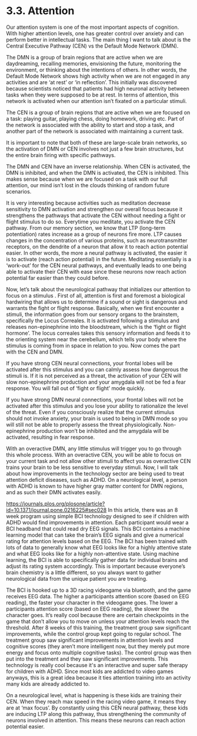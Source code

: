 # 3.3. Attention
Our attention system is one of the most important aspects of cognition. With higher attention levels, one has greater control over anxiety and can perform better in intellectual tasks. The main thing I want to talk about is the Central Executive Pathway (CEN) vs the Default Mode Network (DMN). 

The DMN is a group of brain regions that are active when we are daydreaming, recalling memories, envisioning the future, monitoring the environment, or thinking about the intentions of others. In other words, the Default Mode Network shows high activity when we are not engaged in any activities and are ‘at rest’ or ‘in reflection’. This initially was discovered because scientists noticed that patients had high neuronal activity between tasks when they were supposed to be at rest. In terms of attention, this network is activated when our attention isn’t fixated on a particular stimuli.

The CEN is a group of brain regions that are active when we are focused on a task: playing guitar, playing chess, doing homework, driving etc. Part of the network is associated with the ability to start and stop a task, and another part of the network is associated with maintaining a current task. 

It is important to note that both of these are large-scale brain networks, so the activation of DMN or CEN involves not just a few brain structures, but the entire brain firing with specific pathways.

The DMN and CEN have an inverse relationship. When CEN is activated, the DMN is inhibited, and when the DMN is activated, the CEN is inhibited. This makes sense because when we are focused on a task with our full attention, our mind isn’t lost in the clouds thinking of random future scenarios. 

It is very interesting because activities such as meditation decrease sensitivity to DMN activation and strengthen our overall focus because it strengthens the pathways that activate the CEN without needing a fight or flight stimulus to do so. Everytime you meditate, you activate the CEN pathway. From our memory section, we know that LTP (long-term potentiation) rates increase as a group of neurons fire more. LTP causes changes in the concentration of various proteins, such as neurotransmitter receptors, on the dendrite of a neuron that allow it to reach action potential easier. In other words, the more a neural pathway is activated, the easier it is to activate (reach action potential) in the future. Meditating essentially is a ‘work-out’ for the CEN neural pathways, and eventually leads to one being able to activate their CEN with ease since these neurons now reach action potential far easier than they could before.

Now, let’s talk about the neurological pathway that initializes our attention to focus on a stimulus . First of all, attention is first and foremost a biological hardwiring that allows us to determine if a sound or sight is dangerous and warrants the fight or flight response. Basically, when we first encounter a stimuli, the information goes from our sensory organs to the brainstem, specifically the Locus Correales. It is activated following a stimulus and releases non-epinephrine into the bloodstream, which is the ‘fight or flight hormone’. The locus correales takes this sensory information and feeds it to the orienting system near the cerebellum, which tells your body where the stimulus is coming from in space in relation to you. Now comes the part with the CEN and DMN.

If you have strong CEN neural connections, your frontal lobes will be activated after this stimulus and you can calmly assess how dangerous the stimuli is. If it is not perceived as a threat, the activation of your CEN will slow non-epinephrine production and your amygdala will not be fed a fear response. You will fall out of ‘fight or flight’ mode quickly.

If you have strong DMN neural connections, your frontal lobes will not be activated after this stimulus and you lose your ability to rationalize the level of the threat. Even if you consciously realize that the current stimulus should not invoke anxiety, your brain is used to being in DMN mode so you will still not be able to properly assess the threat physiologically. Non-epinephrine production won’t be inhibited and the amygdala will be activated, resulting in fear response. 

With an overactive DMN, any little stimulus will trigger you to go through this whole process. With an overactive CEN, you will be able to focus on your current task and not allow other stimuli to affect you as overactive CEN trains your brain to be less sensitive to everyday stimuli.
Now, I will talk about how improvements in the technology sector are being used to treat attention deficit diseases, such as ADHD. On a neurological level, a person with ADHD is known to have higher gray matter content for DMN regions, and as such their DMN activates easily.

https://journals.plos.org/plosone/article?id=10.1371/journal.pone.0216225#sec028
In this article, there was an 8 week program using simple BCI technology designed to see if children with ADHD would find improvements in attention. Each participant would wear a BCI headband that could read dry EEG signals. This BCI contains a machine learning model that can take the brain’s EEG signals and give a numerical rating for attention levels based on the EEG. The BCI has been trained with lots of data to generally know what EEG looks like for a highly attentive state and what EEG looks like for a highly non-attentive state. Using machine learning, the BCI is able to specifically gather data for individual brains and adjust its rating system accordingly. This is important because everyone’s brain chemistry is a little different, so you always want to gather neurological data from the unique patient you are treating. 

The BCI is hooked up to a 3D racing videogame via bluetooth, and the game receives EEG data. The higher a participants attention score (based on EEG reading), the faster your character in the videogame goes. The lower a participants attention score (based on EEG reading), the slower the character goes. It’s really cool because there are certain checkpoints in the game that don’t allow you to move on unless your attention levels reach the threshold. After 8 weeks of this training, the treatment group saw significant improvements, while the control group kept going to regular school. The treatment group saw significant improvements in attention levels and cognitive scores (they aren’t more intelligent now, but they merely put more energy and focus onto multiple cognitive tasks). The control group was then put into the treatment and they saw significant improvements.
This technology is really cool because it's an interactive and super safe therapy for children with ADHD. Since most kids are addicted to video games anyways, this is a great idea because it ties attention training into an activity many kids are already addicted to. 

On a neurological level, what is happening is these kids are training their CEN. When they reach max speed in the racing video game, it means they are at ‘max focus’. By constantly using this CEN neural pathway, these kids are inducing LTP along this pathway, thus strengthening the community of neurons involved in attention. This means these neurons can reach action potential easier.
